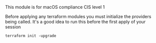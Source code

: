 This module is for macOS compliance CIS level 1

Before applying any terraform modules you must initialize the providers being called. It's a good idea to run this before the first apply of your session

```
terraform init -upgrade
```